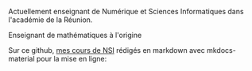 Actuellement enseignant de Numérique et Sciences Informatiques dans l'académie de la Réunion.

Enseignant de mathématiques à l'origine

Sur ce github, [mes cours de NSI](https://fabricenativel.github.io/) rédigés en markdown avec mkdocs-material pour la mise en ligne:
